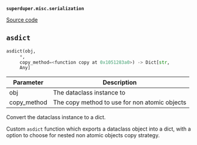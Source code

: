 **`superduper.misc.serialization`** 

[Source code](https://github.com/superduper-io/superduper/blob/main/superduper/misc/serialization.py)

## `asdict` 

```python
asdict(obj,
     *,
     copy_method=<function copy at 0x1051283a0>) -> Dict[str,
     Any]
```
| Parameter | Description |
|-----------|-------------|
| obj | The dataclass instance to |
| copy_method | The copy method to use for non atomic objects |

Convert the dataclass instance to a dict.

Custom ``asdict`` function which exports a dataclass object into a dict,
with a option to choose for nested non atomic objects copy strategy.

